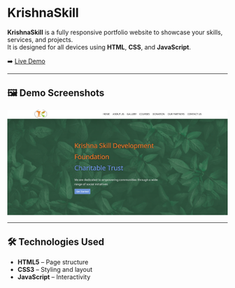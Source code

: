 # KrishnaSkill 

**KrishnaSkill** is a fully responsive portfolio website to showcase your skills, services, and projects.  
It is designed for all devices using **HTML**, **CSS**, and **JavaScript**.

➡️ [Live Demo](https://krishnaskill.in)

---

## 🖼️ Demo Screenshots

![Homepage](https://github.com/Madhu1410/krishna-Skill-Development-Foundation/blob/main/Screenshot%202025-06-30%20121905.png)


---

## 🛠️ Technologies Used

- **HTML5** – Page structure  
- **CSS3** – Styling and layout  
- **JavaScript** – Interactivity  

